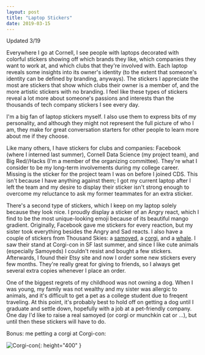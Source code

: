 ```yaml
---
layout: post
title: "Laptop Stickers"
date: 2019-03-15
---
```

Updated 3/19

Everywhere I go at Cornell, I see people with laptops decorated with colorful stickers showing off which brands they like, which companies they want to work at, and which clubs that they're involved with. Each laptop reveals some insights into its owner's identity (to the extent that someone's identity can be defined by branding, anyways). The stickers I appreciate the most are stickers that show which clubs their owner is a member of, and the more artistic stickers with no branding. I feel like these types of stickers reveal a lot more about someone's passions and interests than the thousands of tech company stickers I see every day. 

I'm a big fan of laptop stickers myself. I also use them to express bits of my personality, and although they might not represent the full picture of who I am, they make for great conversation starters for other people to learn more about me if they choose. 

Like many others, I have stickers for clubs and companies: Facebook (where I interned last summer), Cornell Data Science (my project team), and Big Red//Hacks (I'm a member of the organizing committee). They're what I consider to be my long-term involvements during my college career. Missing is the sticker for the project team I was on before I joined CDS. This isn't because I have anything against them; I got my current laptop after I left the team and my desire to display their sticker isn't strong enough to overcome my reluctance to ask my former teammates for an extra sticker.

There's a second type of stickers, which I keep on my laptop solely because they look nice. I proudly display a sticker of an Angry react, which I find to be the most unique-looking emoji because of its beautiful mango gradient. Originally, Facebook gave me stickers for every reaction, but my sister took everything besides the Angry and Sad reacts. I also have a couple of stickers from Thousand Skies: a [samoyed](https://www.etsy.com/listing/660783427/vinyl-sticker-samoyed?ref=shop_home_active_7&crt=1), a [corgi](https://www.etsy.com/listing/660781859/vinyl-sticker-cream-corgi?ref=shop_home_active_21), and a [whale](https://www.etsy.com/listing/662120983/vinyl-sticker-whale-shark-planter?ref=shop_home_active_12). I saw their stand at Corgi-con in SF last summer, and since I like cute animals (especially Samoyeds) I couldn't resist and bought a few stickers. Afterwards, I found their Etsy site and now I order some new stickers every few months. They're really great for giving to friends, so I always get several extra copies whenever I place an order. 

One of the biggest regrets of my childhood was not owning a dog. When I was young, my family was not wealthy and my sister was allergic to animals, and it's difficult to get a pet as a college student due to freqent traveling. At this point, it's probably best to hold off on getting a dog until I graduate and settle down, hopefully with a job at a pet-friendly company. One day I'd like to raise a real samoyed (or corgi or munchkin cat or ...), but until then these stickers will have to do.

Bonus: me petting a corgi at Corgi-con:

![Corgi-con](https://yangdanny97.github.io/images/corgicon.jpg){: height="400" }